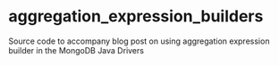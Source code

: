 # aggregation_expression_builders
Source code to accompany blog post on using aggregation expression builder in the MongoDB Java Drivers
